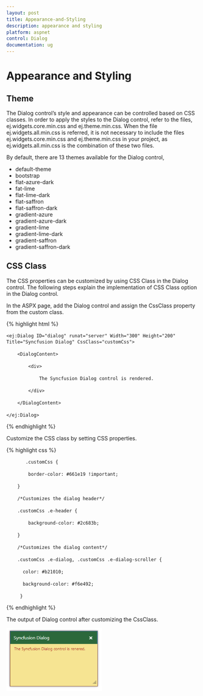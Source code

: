 ```yaml
---
layout: post
title: Appearance-and-Styling
description: appearance and styling 
platform: aspnet
control: Dialog
documentation: ug
---
```


# Appearance and Styling 

## Theme

The Dialog control’s style and appearance can be controlled based on CSS classes. In order to apply the styles to the Dialog control, refer to the files, ej.widgets.core.min.css and ej.theme.min.css. When the file ej.widgets.all.min.css is referred, it is not necessary to include the files ej.widgets.core.min.css and ej.theme.min.css in your project, as ej.widgets.all.min.css is the combination of these two files. 

By default, there are 13 themes available for the Dialog control,

* default-theme
* bootstrap
* flat-azure-dark
* fat-lime
* flat-lime-dark
* flat-saffron
* flat-saffron-dark
* gradient-azure
* gradient-azure-dark
* gradient-lime
* gradient-lime-dark
* gradient-saffron
* gradient-saffron-dark


## CSS Class


The CSS properties can be customized by using CSS Class in the Dialog control. The following steps explain the implementation of CSS Class option in the Dialog control.

In the ASPX page, add the Dialog control and assign the CssClass property from the custom class.

{% highlight html %}



    <ej:Dialog ID="dialog" runat="server" Width="300" Height="200" Title="Syncfusion Dialog" CssClass="customCss">

        <DialogContent>

            <div>

                The Syncfusion Dialog control is rendered.

            </div>

        </DialogContent>

    </ej:Dialog> 



{% endhighlight %}

Customize the CSS class by setting CSS properties. 

{% highlight css %}

           .customCss {            

            border-color: #661e19 !important;

        }

        /*Customizes the dialog header*/

        .customCss .e-header {

            background-color: #2c683b;

        }	

        /*Customizes the dialog content*/

        .customCss .e-dialog, .customCss .e-dialog-scroller {

          color: #b21010;

          background-color: #f6e492;        

         }



{% endhighlight %}



The output of Dialog control after customizing the CssClass.

![C:/Users/ApoorvahR/Desktop/13.png](Appearance-and-Styling_images/Appearance-and-Styling_img1.png) 










